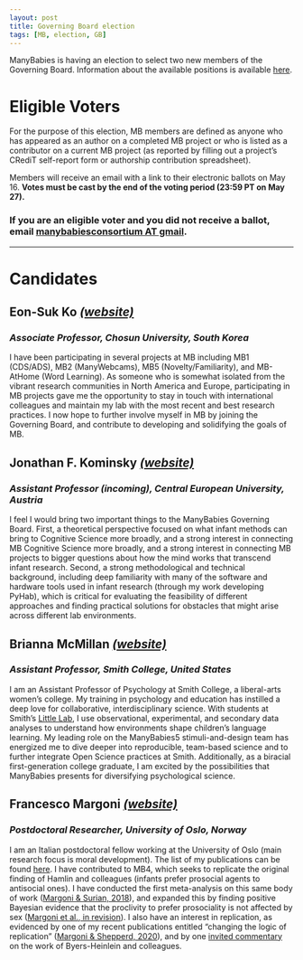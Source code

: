 ```yaml
---
layout: post
title: Governing Board election
tags: [MB, election, GB]
---
```


ManyBabies is having an election to select two new members of the Governing Board. Information about the available positions is available [here](https://mailchi.mp/7eb70bcff3b5/mb-callfornominations).


# Eligible Voters
For the purpose of this election, MB members are defined as anyone who has appeared as an author on a completed MB project or who is listed as a contributor on a current MB project (as reported by filling out a project’s CRediT self-report form or authorship contribution spreadsheet).

Members will receive an email with a link to their electronic ballots on May 16. **Votes must be cast by the end of the voting period (23:59 PT on May 27).** 

### If you are an eligible voter and you did not receive a ballot, email [manybabiesconsortium AT gmail](mailto:manybabiesconsortium@gmail.com).

***

# Candidates

## Eon-Suk Ko [*(website)*](https://sites.google.com/site/eonsuk/)
### *Associate Professor, Chosun University, South Korea*
I have been participating in several projects at MB including MB1 (CDS/ADS), MB2 (ManyWebcams), MB5 (Novelty/Familiarity), and MB-AtHome (Word Learning). As someone who is somewhat isolated from the vibrant research communities in North America and Europe, participating in MB projects gave me the opportunity to stay in touch with international colleagues and maintain my lab with the most recent and best research practices. I now hope to further involve myself in MB by joining the Governing Board, and contribute to developing and solidifying the goals of MB.

## Jonathan F. Kominsky [*(website)*](https://www.jfkominsky.com/)
### *Assistant Professor (incoming), Central European University, Austria*
I feel I would bring two important things to the ManyBabies Governing Board. First, a theoretical perspective focused on what infant methods can bring to Cognitive Science more broadly, and a strong interest in connecting MB Cognitive Science more broadly, and a strong interest in connecting MB projects to bigger questions about how the mind works that transcend infant research. Second, a strong methodological and technical background, including deep familiarity with many of the software and hardware tools used in infant research (through my work developing PyHab), which is critical for evaluating the feasibility of different approaches and finding practical solutions for obstacles that might arise across different lab environments.

## Brianna McMillan [*(website)*](https://www.smith.edu/academics/faculty/brianna-mcmillan)
### *Assistant Professor, Smith College, United States*
I am an Assistant Professor of Psychology at Smith College, a liberal-arts women’s college. My training in psychology and education has instilled a deep love for collaborative, interdisciplinary science. With students at Smith’s [Little Lab](https://www.science.smith.edu/littlelab/), I use observational, experimental, and secondary data analyses to understand how environments shape children’s language learning. My leading role on the ManyBabies5 stimuli-and-design team has energized me to dive deeper into reproducible, team-based science and to further integrate Open Science practices at Smith. Additionally, as a biracial first-generation college graduate, I am excited by the possibilities that ManyBabies presents for diversifying psychological science.

## Francesco Margoni [*(website)*](https://scholar.google.it/citations?user=Sxwc6QwAAAAJ&hl=en)
### *Postdoctoral Researcher, University of Oslo, Norway*
I am an Italian postdoctoral fellow working at the University of Oslo (main research focus is moral development). The list of my publications can be found [here](https://scholar.google.it/citations?user=Sxwc6QwAAAAJ&hl=en). I have contributed to MB4, which seeks to replicate the original finding of Hamlin and colleagues (infants prefer prosocial agents to antisocial ones). I have conducted the first meta-analysis on this same body of work ([Margoni & Surian, 2018](https://psycnet.apa.org/fulltext/2018-33347-001.pdf)), and expanded this by finding positive Bayesian evidence that the proclivity to prefer prosociality is not affected by sex ([Margoni et al., in revision](https://psyarxiv.com/r6vqb/)). I also have an interest in replication, as evidenced by one of my recent publications entitled “changing the logic of replication” ([Margoni & Shepperd, 2020](https://psycnet.apa.org/record/2020-96116-001)), and by one [invited commentary](https://www.researchgate.net/publication/359993860_Reliability_and_Replicability_in_Infant_Research_A_commentary_on_Byers-Heinlein_et_al_2021) on the work of Byers-Heinlein and colleagues.
